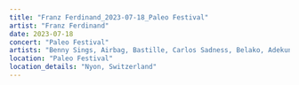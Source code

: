 ```yaml
---
title: "Franz Ferdinand_2023-07-18_Paleo Festival"
artist: "Franz Ferdinand"
date: 2023-07-18
concert: "Paleo Festival"
artists: "Benny Sings, Airbag, Bastille, Carlos Sadness, Belako, Adekunle GOLD, Adé, Bully, Coach Party, Blaas of Glory, Biig Piig, Claude, Amaia, Caballero & JeanJass, Anfisa Letyago, Pixies, Bombay Bicycle Club, Abraham Alexander, Alina Pash, Bob uit Zuid, Dorian, Antoon, 5 Seconds of Summer, Arctic Monkeys, Ayron Jones, AFI, AR/CO, Angel Olsen, Bökkers, alt-J, Antònia Font, Benson Boone, Carolina Durante, Aczino, 070 Shake, Black Country, New Road, Franz Ferdinand"
location: "Paleo Festival"
location_details: "Nyon, Switzerland"
---
```

